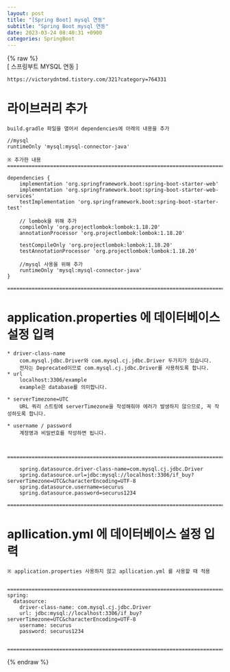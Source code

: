 ```yaml
---  
layout: post  
title: "[Spring Boot] mysql 연동"  
subtitle: "Spring Boot mysql 연동"  
date: 2023-03-24 08:40:31 +0900  
categories: SpringBoot  
---  
```

{% raw %}  
[ 스프링부트 MYSQL 연동 ]  
  
	https://victorydntmd.tistory.com/321?category=764331  
  
  
# 라이브러리 추가  
  
	build.gradle 파일을 열어서 dependencies에 아래의 내용을 추가  
  
	//mysql  
    runtimeOnly 'mysql:mysql-connector-java'  
  
	※ 추가한 내용  
	=====================================================================================================================================================  
  
	dependencies {  
		implementation 'org.springframework.boot:spring-boot-starter-web'  
		implementation 'org.springframework.boot:spring-boot-starter-web-services'  
		testImplementation 'org.springframework.boot:spring-boot-starter-test'  
  
		// lombok을 위해 추가  
		compileOnly 'org.projectlombok:lombok:1.18.20'  
		annotationProcessor 'org.projectlombok:lombok:1.18.20'  
  
		testCompileOnly 'org.projectlombok:lombok:1.18.20'  
		testAnnotationProcessor 'org.projectlombok:lombok:1.18.20'  
  
		//mysql 사용을 위해 추가  
		runtimeOnly 'mysql:mysql-connector-java'  
	}  
  
	=====================================================================================================================================================  
  
  
# application.properties 에 데이터베이스 설정 입력  
	  
	* driver-class-name  
		com.mysql.jdbc.Driver와 com.mysql.cj.jdbc.Driver 두가지가 있습니다.  
		전자는 Deprecated이므로 com.mysql.cj.jdbc.Driver를 사용하도록 합니다.  
	* url  
		localhost:3306/example  
		example은 database를 의미합니다.  
	  
	* serverTimezone=UTC  
		URL 쿼리 스트링에 serverTimezone을 작성해줘야 에러가 발생하지 않으므로, 꼭 작성하도록 합니다.  
	  
	* username / password  
		계정명과 비밀번호를 작성하면 됩니다.  
  
  
  
	=====================================================================================================================================================  
  
		spring.datasource.driver-class-name=com.mysql.cj.jdbc.Driver  
		spring.datasource.url=jdbc:mysql://localhost:3306/if_buy?serverTimezone=UTC&characterEncoding=UTF-8  
		spring.datasource.username=securus  
		spring.datasource.password=securus1234  
  
	=====================================================================================================================================================  
  
  
# apllication.yml 에 데이터베이스 설정 입력  
	※ application.properties 사용하지 않고 apllication.yml 를 사용할 때 적용  
	  
  
	=====================================================================================================================================================  
	spring:  
	  datasource:  
		driver-class-name: com.mysql.cj.jdbc.Driver  
		url: jdbc:mysql://localhost:3306/if_buy?serverTimezone=UTC&characterEncoding=UTF-8  
		username: securus  
		password: securus1234  
  
  
	=====================================================================================================================================================                                                                                                                                                                                                                                                                                                                                                                                                                                                                                                                                                                                                                                                                                                                                                                                                                                                                                                                                                                                                                                                                                                                                                                                                                                                                                                                                                                                                                                                                                                                                                                                                                                                                                                                                                                                                                                                                                                                                                                                                                                                                                                                                                                                                                                                                                                                                                                                                                                                                                                                                                                                                                                                                                                                                                                                                                                                                                                                                                                            
{% endraw %}